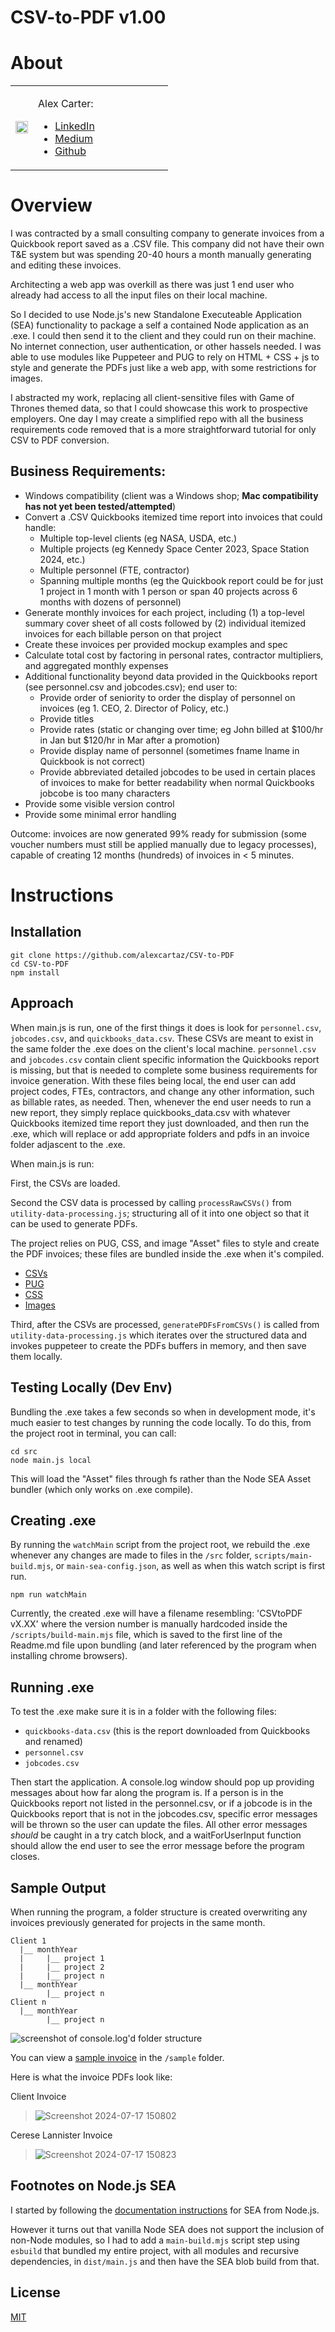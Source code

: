 # CSV-to-PDF v1.00

# About

<table >
  <tr>
    <td>
      <img src="https://github.com/user-attachments/assets/4f8a3620-18e3-4f34-830c-50df4ecd52a7" width="100%" />
    </td>
    <td width="200px" >
      <p>Alex Carter:</p>
      <ul>
        <li>
          <a href="https://www.linkedin.com/in/alexandertcarter/" target="_blank">LinkedIn</a>
        </li>
        <li>
          <a href="https://medium.com/@AlexCartaz" target="_blank">Medium</a>
        </li>
        <li>
          <a href="https://github.com/alexcartaz" target="_blank">Github</a>
        </li>
      </ul>
    </td>
  </tr>
</table>


# Overview

I was contracted by a small consulting company to generate invoices from a Quickbook report saved as a .CSV file. This company did not have their own T&E system but was spending 20-40 hours a month manually generating and editing these invoices.

Architecting a web app was overkill as there was just 1 end user who already had access to all the input files on their local machine.

So I decided to use Node.js's new Standalone Executeable Application (SEA) functionality to package a self a contained Node application as an .exe. I could then send it to the client and they could run on their machine. No internet connection, user authentication, or other hassels needed. I was able to use modules like Puppeteer and PUG to rely on HTML + CSS + js to style and generate the PDFs just like a web app, with some restrictions for images.

I abstracted my work, replacing all client-sensitive files with Game of Thrones themed data, so that I could showcase this work to prospective employers. One day I may create a simplified repo with all the business requirements code removed that is a more straightforward tutorial for only CSV to PDF conversion.


## Business Requirements:

- Windows compatibility (client was a Windows shop; <b>Mac compatibility has not yet been tested/attempted</b>) 
- Convert a .CSV Quickbooks itemized time report into invoices that could handle:
  - Multiple top-level clients (eg NASA, USDA, etc.)
  - Multiple projects (eg Kennedy Space Center 2023, Space Station 2024, etc.) 
  - Multiple personnel (FTE, contractor)
  - Spanning multiple months (eg the Quickbook report could be for just 1 project in 1 month with 1 person or span 40 projects across 6 months with dozens of personnel)
- Generate monthly invoices for each project, including (1) a top-level summary cover sheet of all costs followed by (2) individual itemized invoices for each billable person on that project
- Create these invoices per provided mockup examples and spec
- Calculate total cost by factoring in personal rates, contractor multipliers, and aggregated monthly expenses
- Additional functionality beyond data provided in the Quickbooks report (see personnel.csv and jobcodes.csv); end user to:
  - Provide order of seniority to order the display of personnel on invoices (eg 1. CEO, 2. Director of Policy, etc.)
  - Provide titles
  - Provide rates (static or changing over time; eg John billed at $100/hr in Jan but $120/hr in Mar after a promotion)
  - Provide display name of personnel (sometimes fname lname in Quickbook is not correct)
  - Provide abbreviated detailed jobcodes to be used in certain places of invoices to make for better readability when normal Quickbooks jobcobe is too many characters
- Provide some visible version control
- Provide some minimal error handling


Outcome: invoices are now generated 99% ready for submission (some voucher numbers must still be applied manually due to legacy processes), capable of creating 12 months (hundreds) of invoices in < 5 minutes.


# Instructions

## Installation

```
git clone https://github.com/alexcartaz/CSV-to-PDF
cd CSV-to-PDF
npm install
```


## Approach

When main.js is run, one of the first things it does is look for `personnel.csv`, `jobcodes.csv`, and `quickbooks_data.csv`. These CSVs are meant to exist in the same folder the .exe does on the client's local machine. `personnel.csv` and `jobcodes.csv` contain client specific information the Quickbooks report is missing, but that is needed to complete some business requirements for invoice generation. With these files being local, the end user can add project codes, FTEs, contractors, and change any other information, such as billable rates, as needed. Then, whenever the end user needs to run a new report, they simply replace quickbooks_data.csv with whatever Quickbooks itemized time report they just downloaded, and then run the .exe, which will replace or add appropriate folders and pdfs in an invoice folder adjascent to the .exe.

When main.js is run:

First, the CSVs are loaded. 

Second the CSV data is processed by calling `processRawCSVs()` from `utility-data-processing.js`; structuring all of it into one object so that it can be used to generate PDFs.

The project relies on PUG, CSS, and image "Asset" files to style and create the PDF invoices; these files are bundled inside the .exe when it's compiled.
- [CSVs](https://github.com/alexcartaz/CSV-to-PDF/tree/main/src)
- [PUG](https://github.com/alexcartaz/CSV-to-PDF/tree/main/src/assets/templates)
- [CSS](https://github.com/alexcartaz/CSV-to-PDF/tree/main/src/assets/styles)
- [Images](https://github.com/alexcartaz/CSV-to-PDF/tree/main/src/assets/images)

Third, after the CSVs are processed, `generatePDFsFromCSVs()` is called from `utility-data-processing.js` which iterates over the structured data and invokes puppeteer to create the PDFs buffers in memory, and then save them locally.


## Testing Locally (Dev Env)

Bundling the .exe takes a few seconds so when in development mode, it's much easier to test changes by running the code locally. To do this, from the project root in terminal, you can call:

```
cd src
node main.js local
```

This will load the "Asset" files through fs rather than the Node SEA Asset bundler (which only works on .exe compile).


## Creating .exe

By running the `watchMain` script from the project root, we rebuild the .exe whenever any changes are made to files in the `/src` folder, `scripts/main-build.mjs`, or `main-sea-config.json`, as well as when this watch script is first run.

```
npm run watchMain
```

Currently, the created .exe will have a filename resembling: 'CSVtoPDF vX.XX' where the version number is manually hardcoded inside the `/scripts/build-main.mjs` file, which is saved to the first line of the Readme.md file upon bundling (and later referenced by the program when installing chrome browsers).


## Running .exe

To test the .exe make sure it is in a folder with the following files:

- `quickbooks-data.csv` (this is the report downloaded from Quickbooks and renamed)
- `personnel.csv`
- `jobcodes.csv`

Then start the application. A console.log window should pop up providing messages about how far along the program is. If a person is in the Quickbooks report not listed in the personnel.csv, or if a jobcode is in the Quickbooks report that is not in the jobcodes.csv, specific error messages will be thrown so the user can update the files. All other error messages *should* be caught in a try catch block, and a waitForUserInput function should allow the end user to see the error message before the program closes.


## Sample Output

When running the program, a folder structure is created overwriting any invoices previously generated for projects in the same month.

```
Client 1
  |__ monthYear
  |     |__ project 1
  |     |__ project 2
  |     |__ project n
  |__ monthYear
        |__ project n
Client n
  |__ monthYear
        |__ project n
```

![screenshot of console.log'd folder structure](https://github.com/user-attachments/assets/cf7080a4-15ce-40b7-99de-e04d9aa9a9a9)


You can view a [sample invoice](https://github.com/alexcartaz/CSV-to-PDF/blob/main/sample/D-19%20003%20Planning.pdf) in the `/sample` folder.

Here is what the invoice PDFs look like:

Client Invoice

> ![Screenshot 2024-07-17 150802](https://github.com/user-attachments/assets/14e53b2b-426e-4db1-9755-f505085e6ca8)

Cerese Lannister Invoice

> ![Screenshot 2024-07-17 150823](https://github.com/user-attachments/assets/256d2507-2b0d-44ed-b49f-37935d065b5a)


## Footnotes on Node.js SEA

I started by following the [documentation instructions](https://nodejs.org/api/single-executable-applications.html) for SEA from Node.js.

However it turns out that vanilla Node SEA does not support the inclusion of non-Node modules, so I had to add a `main-build.mjs` script step using `esbuild` that bundled my entire project, with all modules and recursive dependencies, in `dist/main.js` and then have the SEA blob build from that.

## License

[MIT](https://choosealicense.com/licenses/mit/)
